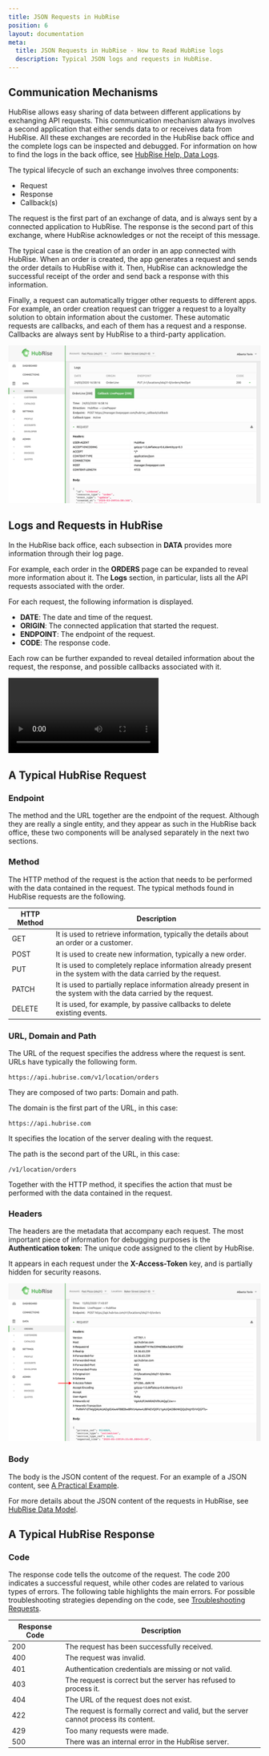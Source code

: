 ```yaml
---
title: JSON Requests in HubRise
position: 6
layout: documentation
meta:
  title: JSON Requests in HubRise - How to Read HubRise logs
  description: Typical JSON logs and requests in HubRise.
---
```


## Communication Mechanisms

HubRise allows easy sharing of data between different applications by exchanging API requests. This communication mechanism always involves a second application that either sends data to or receives data from HubRise. All these exchanges are recorded in the HubRise back office and the complete logs can be inspected and debugged. For information on how to find the logs in the back office, see [HubRise Help, Data Logs](/docs/data/#logs).

The typical lifecycle of such an exchange involves three components:

- Request
- Response
- Callback(s)

The request is the first part of an exchange of data, and is always sent by a connected application to HubRise. The response is the second part of this exchange, where HubRise acknowledges or not the receipt of this message.

The typical case is the creation of an order in an app connected with HubRise. When an order is created, the app generates a request and sends the order details to HubRise with it. Then, HubRise can acknowledge the successful receipt of the order and send back a response with this information.

Finally, a request can automatically trigger other requests to different apps. For example, an order creation request can trigger a request to a loyalty solution to obtain information about the customer. These automatic requests are callbacks, and each of them has a request and a response. Callbacks are always sent by HubRise to a third-party application.

![Components of API Requests in HubRise](../images/004-en-components-api-request.png)

## Logs and Requests in HubRise

In the HubRise back office, each subsection in **DATA** provides more information through their log page.

For example, each order in the **ORDERS** page can be expanded to reveal more information about it. The **Logs** section, in particular, lists all the API requests associated with the order.

For each request, the following information is displayed.

- **DATE**: The date and time of the request.
- **ORIGIN**: The connected application that started the request.
- **ENDPOINT**: The endpoint of the request.
- **CODE**: The response code.

Each row can be further expanded to reveal detailed information about the request, the response, and possible callbacks associated with it.

<video controls title="Example of Request and Callback in HubRise">
  <source src="../images/006-request-callback-example.webm" type="video/webm"/>
</video>

## A Typical HubRise Request

### Endpoint

The method and the URL together are the endpoint of the request. Although they are really a single entity, and they appear as such in the HubRise back office, these two components will be analysed separately in the next two sections.

### Method

The HTTP method of the request is the action that needs to be performed with the data contained in the request. The typical methods found in HubRise requests are the following.

| HTTP Method | Description                                                                                                      |
| ----------- | ---------------------------------------------------------------------------------------------------------------- |
| GET         | It is used to retrieve information, typically the details about an order or a customer.                          |
| POST        | It is used to create new information, typically a new order.                                                     |
| PUT         | It is used to completely replace information already present in the system with the data carried by the request. |
| PATCH       | It is used to partially replace information already present in the system with the data carried by the request.  |
| DELETE      | It is used, for example, by passive callbacks to delete existing events.                                         |

### URL, Domain and Path

The URL of the request specifies the address where the request is sent. URLs have typically the following form.

```
https://api.hubrise.com/v1/location/orders
```

They are composed of two parts: Domain and path.

The domain is the first part of the URL, in this case:

```
https://api.hubrise.com
```

It specifies the location of the server dealing with the request.

The path is the second part of the URL, in this case:

```
/v1/location/orders
```

Together with the HTTP method, it specifies the action that must be performed with the data contained in the request.

### Headers

The headers are the metadata that accompany each request. The most important piece of information for debugging purposes is the **Authentication token**: The unique code assigned to the client by HubRise.

It appears in each request under the **X-Access-Token** key, and is partially hidden for security reasons.

![Authentication Token in HubRise Request](../images/005-en-access-token-arrow.png)

### Body

The body is the JSON content of the request. For an example of a JSON content, see [A Practical Example](/docs/hubrise-logs/a-practical-example).

For more details about the JSON content of the requests in HubRise, see [HubRise Data Model](/docs/hubrise-logs/hubrise-data-model).

## A Typical HubRise Response

### Code

The response code tells the outcome of the request. The code 200 indicates a successful request, while other codes are related to various types of errors. The following table highlights the main errors. For possible troubleshooting strategies depending on the code, see [Troubleshooting Requests](/docs/hubrise-logs/troubleshooting-requests).

| Response Code | Description                                                                           |
| ------------- | ------------------------------------------------------------------------------------- |
| 200           | The request has been successfully received.                                           |
| 400           | The request was invalid.                                                              |
| 401           | Authentication credentials are missing or not valid.                                  |
| 403           | The request is correct but the server has refused to process it.                      |
| 404           | The URL of the request does not exist.                                                |
| 422           | The request is formally correct and valid, but the server cannot process its content. |
| 429           | Too many requests were made.                                                          |
| 500           | There was an internal error in the HubRise server.                                    |
